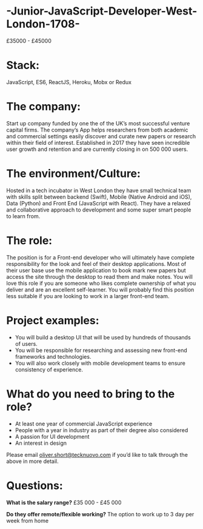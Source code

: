 # -Junior-JavaScript-Developer-West-London-1708-
£35000 - £45000
# Stack: 
JavaScript, ES6, ReactJS, Heroku, Mobx or Redux

# The company: 
Start up company funded by one the of the UK’s most successful venture capital firms. The company’s App helps researchers from both academic and commercial settings easily discover and curate new papers or research within their field of interest. Established in 2017 they have seen incredible user growth and retention and are currently closing in on 500 000 users. 
 

# The environment/Culture: 
Hosted in a tech incubator in West London they have small technical team with skills split between backend (Swift), Mobile (Native Android and iOS), Data (Python) and Front End (JavaScript with React). They have a relaxed and collaborative approach to development and some super smart people to learn from. 

# The role: 
The position is for a Front-end developer who will ultimately have complete responsibility for the look and feel of their desktop applications. Most of their user base use the mobile application to book mark new papers but access the site through the desktop to read them and make notes. You will love this role if you are someone who likes complete ownership of what you deliver and are an excellent self-learner. You will probably find this position less suitable if you are looking to work in a larger front-end team.  

# Project examples: 

-  You will build a desktop UI that will be used by hundreds of thousands of users.
-  You will be responsible for researching and assessing new front-end frameworks and technologies.
-  You will also work closely with mobile development teams to ensure consistency of experience.

# What do you need to bring to the role?

-	At least one year of commercial JavaScript experience
-	People with a year in industry as part of their degree also considered
-	A passion for UI development 
-	An interest in design

Please email oliver.short@tecknuovo.com if you’d like to talk through the above in more detail.

# Questions:
**What is the salary range?**
£35 000 - £45 000

**Do they offer remote/flexible working?**
The option to work up to 3 day per week from home 
